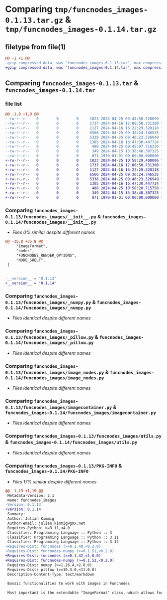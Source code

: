 # Comparing `tmp/funcnodes_images-0.1.13.tar.gz` & `tmp/funcnodes_images-0.1.14.tar.gz`

## filetype from file(1)

```diff
@@ -1 +1 @@
-gzip compressed data, was "funcnodes_images-0.1.13.tar", max compression
+gzip compressed data, was "funcnodes_images-0.1.14.tar", max compression
```

## Comparing `funcnodes_images-0.1.13.tar` & `funcnodes_images-0.1.14.tar`

### file list

```diff
@@ -1,9 +1,9 @@
--rw-r--r--   0        0        0     1023 2024-04-25 09:44:50.728699 funcnodes_images-0.1.13/funcnodes_images/__init__.py
--rw-r--r--   0        0        0     1737 2024-04-16 17:00:50.731308 funcnodes_images-0.1.13/funcnodes_images/_numpy.py
--rw-r--r--   0        0        0     1127 2024-04-16 16:22:29.320118 funcnodes_images-0.1.13/funcnodes_images/_pillow.py
--rw-r--r--   0        0        0     6566 2024-04-25 09:30:24.746535 funcnodes_images-0.1.13/funcnodes_images/image_nodes.py
--rw-r--r--   0        0        0     5338 2024-04-25 09:46:23.526949 funcnodes_images-0.1.13/funcnodes_images/imagecontainer.py
--rw-r--r--   0        0        0     1305 2024-04-16 16:47:30.447724 funcnodes_images-0.1.13/funcnodes_images/utils.py
--rw-r--r--   0        0        0      480 2024-04-25 09:45:07.716336 funcnodes_images-0.1.13/pyproject.toml
--rw-r--r--   0        0        0      349 2024-04-15 13:38:48.307325 funcnodes_images-0.1.13/README.md
--rw-r--r--   0        0        0      871 1970-01-01 00:00:00.000000 funcnodes_images-0.1.13/PKG-INFO
+-rw-r--r--   0        0        0     1023 2024-04-25 10:58:29.400006 funcnodes_images-0.1.14/funcnodes_images/__init__.py
+-rw-r--r--   0        0        0     1737 2024-04-16 17:00:50.731308 funcnodes_images-0.1.14/funcnodes_images/_numpy.py
+-rw-r--r--   0        0        0     1127 2024-04-16 16:22:29.320118 funcnodes_images-0.1.14/funcnodes_images/_pillow.py
+-rw-r--r--   0        0        0     6566 2024-04-25 09:30:24.746535 funcnodes_images-0.1.14/funcnodes_images/image_nodes.py
+-rw-r--r--   0        0        0     5338 2024-04-25 09:46:23.526949 funcnodes_images-0.1.14/funcnodes_images/imagecontainer.py
+-rw-r--r--   0        0        0     1305 2024-04-16 16:47:30.447724 funcnodes_images-0.1.14/funcnodes_images/utils.py
+-rw-r--r--   0        0        0      488 2024-04-25 10:58:20.715758 funcnodes_images-0.1.14/pyproject.toml
+-rw-r--r--   0        0        0      349 2024-04-15 13:38:48.307325 funcnodes_images-0.1.14/README.md
+-rw-r--r--   0        0        0      871 1970-01-01 00:00:00.000000 funcnodes_images-0.1.14/PKG-INFO
```

### Comparing `funcnodes_images-0.1.13/funcnodes_images/__init__.py` & `funcnodes_images-0.1.14/funcnodes_images/__init__.py`

 * *Files 0% similar despite different names*

```diff
@@ -35,8 +35,8 @@
     "ImageFormat",
     "nodes",
     "FUNCNODES_RENDER_OPTIONS",
     "NODE_SHELF",
 ]
 
 
-__version__ = "0.1.13"
+__version__ = "0.1.14"
```

### Comparing `funcnodes_images-0.1.13/funcnodes_images/_numpy.py` & `funcnodes_images-0.1.14/funcnodes_images/_numpy.py`

 * *Files identical despite different names*

### Comparing `funcnodes_images-0.1.13/funcnodes_images/_pillow.py` & `funcnodes_images-0.1.14/funcnodes_images/_pillow.py`

 * *Files identical despite different names*

### Comparing `funcnodes_images-0.1.13/funcnodes_images/image_nodes.py` & `funcnodes_images-0.1.14/funcnodes_images/image_nodes.py`

 * *Files identical despite different names*

### Comparing `funcnodes_images-0.1.13/funcnodes_images/imagecontainer.py` & `funcnodes_images-0.1.14/funcnodes_images/imagecontainer.py`

 * *Files identical despite different names*

### Comparing `funcnodes_images-0.1.13/funcnodes_images/utils.py` & `funcnodes_images-0.1.14/funcnodes_images/utils.py`

 * *Files identical despite different names*

### Comparing `funcnodes_images-0.1.13/PKG-INFO` & `funcnodes_images-0.1.14/PKG-INFO`

 * *Files 17% similar despite different names*

```diff
@@ -1,19 +1,19 @@
 Metadata-Version: 2.1
 Name: funcnodes_images
-Version: 0.1.13
+Version: 0.1.14
 Summary: 
 Author: Julian Kimmig
 Author-email: julian.kimmig@gmx.net
 Requires-Python: >=3.11,<4.0
 Classifier: Programming Language :: Python :: 3
 Classifier: Programming Language :: Python :: 3.11
 Classifier: Programming Language :: Python :: 3.12
-Requires-Dist: funcnodes (>=0.1.40,<0.2.0)
-Requires-Dist: funcnodes-numpy (>=0.1.51,<0.2.0)
+Requires-Dist: funcnodes (>=0.1.42,<1.0.0)
+Requires-Dist: funcnodes-numpy (>=0.1.52,<0.2.0)
 Requires-Dist: numpy (>=1.26.4,<2.0.0)
 Requires-Dist: pillow (>=10.3.0,<11.0.0)
 Description-Content-Type: text/markdown
 
 Bassic functionalities to work with images in Funcnodes
 
 Most important is the extendable "ImageFormat" class, which allows for automatic rendering and conversion of different image formats if they are implemented. Each should have their own respective package, e.g. funcnodes_opencv as this is only the basis for them to prevent reimplementations.
```

